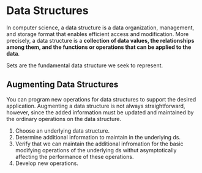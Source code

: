 # Data Structures

In computer science, a data structure is a data organization, management, and storage format that enables efficient access and modification. More precisely, a data structure is a **collection of data values, the relationships among them, and the functions or operations that can be applied to the data**.

Sets are the fundamental data structure we seek to represent.

## Augmenting Data Structures

You can program new operations for data structures to support the desired application. Augmenting a data structure is not always straightforward, however, since the added information must be updated and maintained by the ordinary operations on the data structure.

1. Choose an underlying data structure.
2. Determine additional information to maintain in the underlying ds.
3. Verify that we can maintain the additional infromation for the basic modifying operations of the underlying ds withut asymptotically affecting the performance of these operations.
4. Develop new operations.
